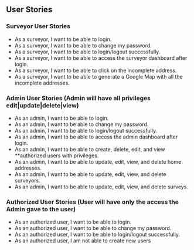## User Stories

### Surveyor User Stories

- As a surveyor, I want to be able to login.
- As a surveyor, I want to be able to change my password.
- As a surveyor, I want to be able to login/logout successfully.
- As a surveyor, I want to be able to access the surveyor dashboard after login.
- As a surveyor, I want to be able to click on the incomplete address.
- As a surveyor, I want to be able to generate a Google Map with all the incomplete addresses.

### Admin User Stories (Admin will have all privileges edit|update|delete|view)

- As an admin, I want to be able to login.
- As an admin, I want to be able to change my password.
- As an admin, I want to be able to login/logout successfully.
- As an admin, I want to be able to access the admin dashboard after login.
- As an admin, I want to be able to create, delete, edit, and view \*\*authorized users with privileges.
- As an admin, I want to be able to update, edit, view, and delete home addresses.
- As an admin, I want to be able to update, edit, view, and delete surveyors.
- As an admin, I want to be able to update, edit, view, and delete surveys.

### Authorized User Stories (User will have only the access the Admin gave to the user)

- As an authorized user, I want to be able to login.
- As an authorized user, I want to be able to change my password.
- As an authorized user, I want to be able to login/logout successfully.
- As an authorized user, I am not able to create new users
